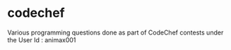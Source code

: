 codechef
========

Various programming questions done as part of CodeChef contests under the User Id : animax001
